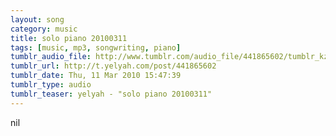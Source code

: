 ```yaml
---
layout: song
category: music
title: solo piano 20100311
tags: [music, mp3, songwriting, piano]
tumblr_audio_file: http://www.tumblr.com/audio_file/441865602/tumblr_kz50jfYw201qzo4ep
tumblr_url: http://t.yelyah.com/post/441865602
tumblr_date: Thu, 11 Mar 2010 15:47:39
tumblr_type: audio
tumblr_teaser: yelyah - "solo piano 20100311"
---
```

nil
